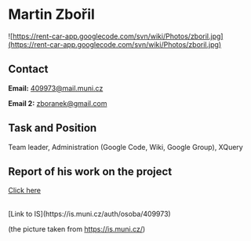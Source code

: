 # Martin Zbořil #

![https://rent-car-app.googlecode.com/svn/wiki/Photos/zboril.jpg](https://rent-car-app.googlecode.com/svn/wiki/Photos/zboril.jpg)

## Contact ##
**Email:** 409973@mail.muni.cz

**Email 2:** zboranek@gmail.com

## Task and Position ##
Team leader, Administration (Google Code, Wiki, Google Group), XQuery

## Report of his work on the project ##
[Click here](https://drive.google.com/file/d/0BzXfFJg8C8-WSGVQcXUzTE82ZEU/edit?usp=sharing)



<br />
[Link to IS](https://is.muni.cz/auth/osoba/409973)

(the picture taken from https://is.muni.cz/)